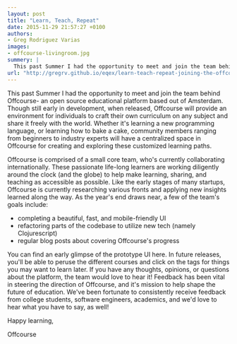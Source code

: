 ```yaml
---
layout: post
title: "Learn, Teach, Repeat"
date: 2015-11-29 21:57:27 +0100
authors: 
- Greg Rodriguez Varias
images: 
- offcourse-livingroom.jpg
summery: |
  This past Summer I had the opportunity to meet and join the team behind Offcourse- an open source educational platform based out of Amsterdam.  
url: "http://gregrv.github.io/eqex/learn-teach-repeat-joining-the-offcourse-team.html"
---
```

This past Summer I had the opportunity to meet and join the team behind Offcourse- an open source educational platform based out of Amsterdam. Though still early in development, when released, Offcourse will provide an environment for individuals to craft their own curriculum on any subject and share it freely with the world. Whether it's learning a new programming language, or learning how to bake a cake, community members ranging from beginners to industry experts will have a centralized space in Offcourse for creating and exploring these customized learning paths.

Offcourse is comprised of a small core team, who's currently collaborating internationally. These passionate life-long learners are working diligently around the clock (and the globe) to help make learning, sharing, and teaching as accessible as possible. Like the early stages of many startups, Offcourse is currently researching various fronts and applying new insights learned along the way. As the year's end draws near, a few of the team's goals include:

- completing a beautiful, fast, and mobile-friendly UI
- refactoring parts of the codebase to utilize new tech (namely Clojurescript)
- regular blog posts about covering Offcourse's progress

You can find an early glimpse of the prototype UI here. In future releases, you'll be able to peruse the different courses and click on the tags for things you may want to learn later. If you have any thoughts, opinions, or questions about the platform, the team would love to hear it! Feedback has been vital in steering the direction of Offcourse, and it's mission to help shape the future of education. We've been fortunate to consistently receive feedback from college students, software engineers, academics, and we'd love to hear what you have to say, as well!

Happy learning,

Offcourse